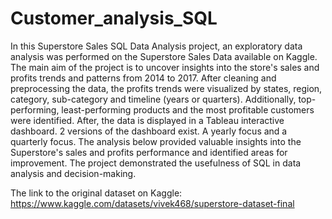 # Customer_analysis_SQL
In this Superstore Sales SQL Data Analysis project, an exploratory data analysis was performed on the Superstore Sales Data available on Kaggle. The main aim of the project is to uncover insights into the store's sales and profits trends and patterns from 2014 to 2017. After cleaning and preprocessing the data, the profits trends were visualized by states, region, category, sub-category and timeline (years or quarters). Additionally, top-performing, least-performing products and the most profitable customers were identified. After, the data is displayed in a Tableau interactive dashboard. 2 versions of the dashboard exist. A yearly focus and a quarterly focus. The analysis below provided valuable insights into the Superstore's sales and profits performance and identified areas for improvement. The project demonstrated the usefulness of SQL in data analysis and decision-making.

The link to the original dataset on Kaggle: https://www.kaggle.com/datasets/vivek468/superstore-dataset-final
